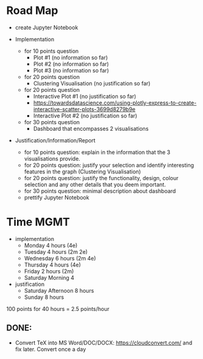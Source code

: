

# Road Map
* create Jupyter Notebook

* Implementation
	* for 10 points question 
		* Plot #1 (no information so far) 
		* Plot #2 (no information so far) 
		* Plot #3 (no information so far)
	* for 20 points question
		* Clustering Visualisation (no justification so far)
	* for 20 points question
		* Interactive Plot #1 (no justification so far)
		* https://towardsdatascience.com/using-plotly-express-to-create-interactive-scatter-plots-3699d8279b9e
		* Interactive Plot #2 (no justification so far)
	* for 30 points question
		* Dashboard that encompasses 2 visualisations

* Justification/Information/Report
	* for 10 points question: explain in the information that the 3 visualisations provide. 
	* for 20 points question: justify your selection and identify interesting features in the graph (Clustering Visualisation)
	* for 20 points question: justify the functionality, design, colour selection and any other details that you deem important.
	* for 30 points question: minimal description about dashboard
	* prettify Jupyter Notebook

# Time MGMT
* implementation
	* Monday 4 hours (4e)
	* Tuesday 4 hours (2m 2e)
	* Wednesday 6 hours (2m 4e)
	* Thursday 4 hours (4e)
	* Friday 2 hours (2m)
	* Saturday Morning 4
* justification
	* Saturday Afternoon 8 hours
	* Sunday 8 hours

100 points for 40 hours = 2.5 points/hour

## DONE:
* Convert TeX into MS Word/DOC/DOCX: https://cloudconvert.com/ and fix later. Convert once a day
